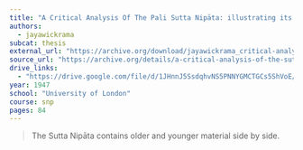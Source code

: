 ```yaml
---
title: "A Critical Analysis Of The Pali Sutta Nipāta: illustrating its gradual growth"
authors:
  - jayawickrama
subcat: thesis
external_url: "https://archive.org/download/jayawickrama_critical-analysis-suttanipata/jayawickrama_critical-analysis-suttanipata.pdf"
source_url: "https://archive.org/details/a-critical-analysis-of-the-sutta-nipata-n-a-jayawickrama/"
drive_links:
  - "https://drive.google.com/file/d/1JHnnJ5SsdqhvNS5PNNYGMCTGCs5ShVoE/view?usp=drivesdk"
year: 1947
school: "University of London"
course: snp
pages: 84
---
```


> The Sutta Nipāta contains older and younger material side by side.

